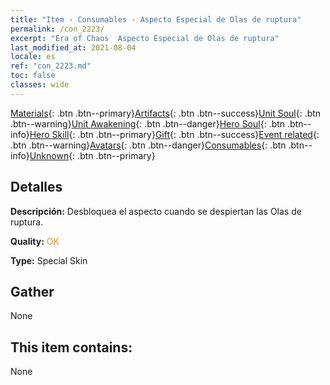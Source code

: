 ```yaml
---
title: "Item - Consumables - Aspecto Especial de Olas de ruptura"
permalink: /con_2223/
excerpt: "Era of Chaos  Aspecto Especial de Olas de ruptura"
last_modified_at: 2021-08-04
locale: es
ref: "con_2223.md"
toc: false
classes: wide
---
```

 [Materials](/ItemsES/){: .btn .btn--primary}[Artifacts](/ItemsES/Artifacts/){: .btn .btn--success}[Unit Soul](/ItemsES/UnitSoul/){: .btn .btn--warning}[Unit Awakening](/ItemsES/UnitAwakening/){: .btn .btn--danger}[Hero Soul](/ItemsES/HeroSoul/){: .btn .btn--info}[Hero Skill](/ItemsES/HeroSkill/){: .btn .btn--primary}[Gift](/ItemsES/Gift/){: .btn .btn--success}[Event related](/ItemsES/Events/){: .btn .btn--warning}[Avatars](/ItemsES/Avatars/){: .btn .btn--danger}[Consumables](/ItemsES/Consumables/){: .btn .btn--info}[Unknown](/ItemsES/Unknown/){: .btn .btn--primary}

## Detalles
 **Descripción:** Desbloquea el aspecto cuando se despiertan las Olas de ruptura.

 **Quality:** <span style="color: #FF8C00">OK</span>

 **Type:** Special Skin

## Gather

  None

## This item contains:

  None

